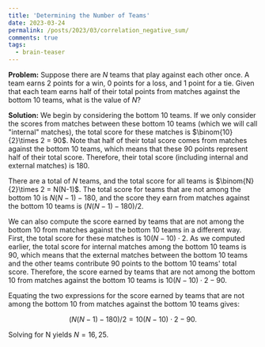 ```yaml
---
title: 'Determining the Number of Teams'
date: 2023-03-24
permalink: /posts/2023/03/correlation_negative_sum/
comments: true
tags:
  - brain-teaser
---
```


**Problem:** Suppose there are $N$ teams that play against each other once. A team earns 2 points for a win, 0 points for a loss, and 1 point for a tie. Given that each team earns half of their total points from matches against the bottom 10 teams, what is the value of $N$?

**Solution:** We begin by considering the bottom 10 teams. If we only consider the scores from matches between these bottom 10 teams (which we will call "internal" matches), the total score for these matches is $\binom{10}{2}\times 2 = 90$. Note that half of their total score comes from matches against the bottom 10 teams, which means that these 90 points represent half of their total score. Therefore, their total score (including internal and external matches) is 180.

There are a total of $N$ teams, and the total score for all teams is $\binom{N}{2}\times 2 = N(N-1)$. The total score for teams that are not among the bottom 10 is $N(N-1)-180$, and the score they earn from matches against the bottom 10 teams is $(N(N-1)-180)/2$.

We can also compute the score earned by teams that are not among the bottom 10 from matches against the bottom 10 teams in a different way. First, the total score for these matches is $10(N-10)\cdot 2$. As we computed earlier, the total score for internal matches among the bottom 10 teams is 90, which means that the external matches between the bottom 10 teams and the other teams contribute 90 points to the bottom 10 teams' total score. Therefore, the score earned by teams that are not among the bottom 10 from matches against the bottom 10 teams is $10(N-10)\cdot 2-90$.

Equating the two expressions for the score earned by teams that are not among the bottom 10 from matches against the bottom 10 teams gives:

$$
(N(N-1)-180)/2 = 10(N-10)\cdot 2-90.
$$

Solving for N yields $N=16,25$.